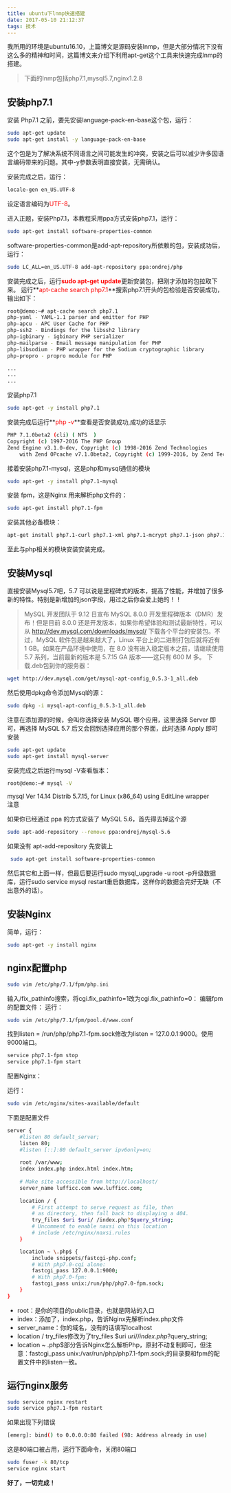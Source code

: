 ```yaml
---
title: ubuntu下lnmp快速搭建
date: 2017-05-10 21:12:37
tags: 技术
---
```


我所用的环境是ubuntu16.10，上篇博文是源码安装lnmp，但是大部分情况下没有这么多的精神和时间，这篇博文来介绍下利用apt-get这个工具来快速完成lnmp的搭建。
>下面的lnmp包括php7.1,mysql5.7,nginx1.2.8

## 安装php7.1
安装 Php7.1 之前，要先安装language-pack-en-base这个包，运行：

``` bash
sudo apt-get update  
sudo apt-get install -y language-pack-en-base  
```

这个包是为了解决系统不同语言之间可能发生的冲突，安装之后可以减少许多因语言编码带来的问题。其中-y参数表明直接安装，无需确认。

安装完成之后，运行：

``` bash
locale-gen en_US.UTF-8  
```

设定语言编码为<font color="red">UTF-8</font>。

进入正题，安装Php7.1，本教程采用ppa方式安装php7.1，运行：

``` bash
sudo apt-get install software-properties-common  
```

software-properties-common是add-apt-repository所依赖的包，安装成功后，运行：

``` bash
sudo LC_ALL=en_US.UTF-8 add-apt-repository ppa:ondrej/php  

```

安装完成之后，运行<font color="red">**sudo apt-get update**</font>更新安装包，把刚才添加的包拉取下来。 运行**<font color="red">apt-cache search php7.1</font>**搜索php7.1开头的包检验是否安装成功，输出如下：

``` bash
root@demo:~# apt-cache search php7.1  
php-yaml - YAML-1.1 parser and emitter for PHP  
php-apcu - APC User Cache for PHP  
php-ssh2 - Bindings for the libssh2 library  
php-igbinary - igbinary PHP serializer  
php-mailparse - Email message manipulation for PHP  
php-libsodium - PHP wrapper for the Sodium cryptographic library  
php-propro - propro module for PHP

...
...
...
```

安装php7.1

``` bash
sudo apt-get -y install php7.1
```

安装完成后运行**<font color="red">php -v</font>**查看是否安装成功,成功的话显示

``` bash
PHP 7.1.0beta2 (cli) ( NTS  )  
Copyright (c) 1997-2016 The PHP Group  
Zend Engine v3.1.0-dev, Copyright (c) 1998-2016 Zend Technologies  
    with Zend OPcache v7.1.0beta2, Copyright (c) 1999-2016, by Zend Technologies
```
接着安装php7.1-mysql，这是php和mysql通信的模块

``` bash
sudo apt-get -y install php7.1-mysql  
```
安装 fpm，这是Nginx 用来解析php文件的：

``` bash
sudo apt-get install php7.1-fpm  
```

安装其他必备模块：

``` bash
apt-get install php7.1-curl php7.1-xml php7.1-mcrypt php7.1-json php7.1-gd php7.1-mbstring  
```

至此与php相关的模块安装安装完成。
## 安装Mysql
直接安装Mysql5.7吧，5.7 可以说是里程碑式的版本，提高了性能，并增加了很多新的特性。特别是新增加的json字段，用过之后你会爱上她的！！

>MySQL 开发团队于 9.12 日宣布 MySQL 8.0.0 开发里程碑版本（DMR）发布！但是目前 8.0.0 还是开发版本，如果你希望体验和测试最新特性，可以从 http://dev.mysql.com/downloads/mysql/ 下载各个平台的安装包。不过，MySQL 软件包是越来越大了，Linux 平台上的二进制打包后就将近有 1 GB。如果在产品环境中使用，在 8.0 没有进入稳定版本之前，请继续使用 5.7 系列，当前最新的版本是 5.7.15 GA 版本——这只有 600 M 多。
下载.deb包到你的服务器：

``` bash
wget http://dev.mysql.com/get/mysql-apt-config_0.5.3-1_all.deb  
```
 然后使用dpkg命令添加Mysql的源：
``` bash
sudo dpkg -i mysql-apt-config_0.5.3-1_all.deb  
```
注意在添加源的时候，会叫你选择安装 MySQL 哪个应用，这里选择 Server 即可，再选择 MySQL 5.7 后又会回到选择应用的那个界面，此时选择 Apply 即可
安装

``` bash
sudo apt-get update  
sudo apt-get install mysql-server  
``` 
安装完成之后运行mysql -V查看版本：

``` bash
root@demo:~# mysql -V  
``` 
mysql  Ver 14.14 Distrib 5.7.15, for Linux (x86_64) using  EditLine wrapper  
注意

如果你已经通过 ppa 的方式安装了 MySQL 5.6，首先得去掉这个源

``` bash
sudo apt-add-repository --remove ppa:ondrej/mysql-5.6  
``` 
 如果没有 apt-add-repository 先安装上
``` bash
 sudo apt-get install software-properties-common
``` 
然后其它和上面一样，但最后要运行sudo mysql_upgrade -u root -p升级数据库，运行sudo service mysql restart重启数据库，这样你的数据会完好无缺（不出意外的话）。
## 安装Nginx
简单，运行：
``` bash
sudo apt-get -y install nginx  
``` 
## nginx配置php

``` bash
sudo vim /etc/php/7.1/fpm/php.ini  
``` 
输入/fix_pathinfo搜索，将cgi.fix_pathinfo=1改为cgi.fix_pathinfo=0：
编辑fpm的配置文件： 运行：

``` bash
sudo vim /etc/php/7.1/fpm/pool.d/www.conf  
``` 
找到listen = /run/php/php7.1-fpm.sock修改为listen = 127.0.0.1:9000。使用9000端口。

``` bash
service php7.1-fpm stop
service php7.1-fpm start
``` 
配置Nginx：

运行：

``` bash
sudo vim /etc/nginx/sites-available/default  
``` 
下面是配置文件
``` bash
server {  
    #listen 80 default_server;
    listen 80;
    #listen [::]:80 default_server ipv6only=on;
    
    root /var/www;
    index index.php index.html index.htm;
                                        
    # Make site accessible from http://localhost/
    server_name lufficc.com www.lufficc.com;
    
    location / {
        # First attempt to serve request as file, then
        # as directory, then fall back to displaying a 404.
        try_files $uri $uri/ /index.php?$query_string;
        # Uncomment to enable naxsi on this location
        # include /etc/nginx/naxsi.rules
    }

    location ~ \.php$ {
        include snippets/fastcgi-php.conf;
        # With php7.0-cgi alone:
        fastcgi_pass 127.0.0.1:9000;
        # With php7.0-fpm:
        fastcgi_pass unix:/run/php/php7.0-fpm.sock;
    }
}
``` 
> 
  - root：是你的项目的public目录，也就是网站的入口
  - index：添加了，index.php，告诉Nginx先解析index.php文件
  - server_name：你的域名，没有的话填写localhost
  - location / try_files修改为了try_files $uri $uri/ /index.php?$query_string;
  - location ~ \.php$部分告诉Nginx怎么解析Php，原封不动复制即可，但注意：fastcgi_pass unix:/var/run/php/php7.1-fpm.sock;的目录要和fpm的配置文件中的listen一致。

## 运行nginx服务

``` bash
sudo service nginx restart  
sudo service php7.1-fpm restart  
```
如果出现下列错误
``` bash
[emerg]: bind() to 0.0.0.0:80 failed (98: Address already in use)
```
这是80端口被占用，运行下面命令，关闭80端口

``` bash
sudo fuser -k 80/tcp
service nginx start
```
**好了，一切完成！**







